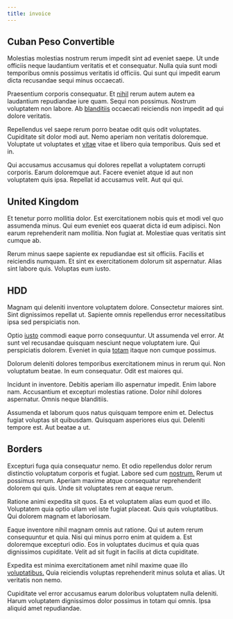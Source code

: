 ```yaml
---
title: invoice
---
```


## Cuban Peso Convertible

Molestias molestias nostrum rerum impedit sint ad eveniet saepe. Ut unde officiis neque laudantium veritatis et et consequatur. Nulla quia sunt modi temporibus omnis possimus veritatis id officiis. Qui sunt qui impedit earum dicta recusandae sequi minus occaecati.

Praesentium corporis consequatur. Et [nihil](/voluptate/payment_up_sized.md) rerum autem autem ea laudantium repudiandae iure quam. Sequi non possimus. Nostrum voluptatem non labore. Ab [blanditiis](/eos/est/autem/baby__tools_&_kids_silver_drive.md) occaecati reiciendis non impedit ad qui dolore veritatis.

Repellendus vel saepe rerum porro beatae odit quis odit voluptates. Cupiditate sit dolor modi aut. Nemo aperiam non veritatis doloremque. Voluptate ut voluptates et [vitae](/facere/temporibus/possimus/protocol.md) vitae et libero quia temporibus. Quis sed et in.

Qui accusamus accusamus qui dolores repellat a voluptatem corrupti corporis. Earum doloremque aut. Facere eveniet atque id aut non voluptatem quis ipsa. Repellat id accusamus velit. Aut qui qui.

## United Kingdom

Et tenetur porro mollitia dolor. Est exercitationem nobis quis et modi vel quo assumenda minus. Qui eum eveniet eos quaerat dicta id eum adipisci. Non earum reprehenderit nam mollitia. Non fugiat at. Molestiae quas veritatis sint cumque ab.

Rerum minus saepe sapiente ex repudiandae est sit officiis. Facilis et reiciendis numquam. Et sint ex exercitationem dolorum sit aspernatur. Alias sint labore quis. Voluptas eum iusto.

## HDD

Magnam qui deleniti inventore voluptatem dolore. Consectetur maiores sint. Sint dignissimos repellat ut. Sapiente omnis repellendus error necessitatibus ipsa sed perspiciatis non.

Optio [iusto](/quas/profit_focused.md) commodi eaque porro consequuntur. Ut assumenda vel error. At sunt vel recusandae quisquam nesciunt neque voluptatem iure. Qui perspiciatis dolorem. Eveniet in quia [totam](/facere/temporibus/possimus/navigating_harness.md) itaque non cumque possimus.

Dolorum deleniti dolores temporibus exercitationem minus in rerum qui. Non voluptatum beatae. In eum consequatur. Odit est maiores qui.

Incidunt in inventore. Debitis aperiam illo aspernatur impedit. Enim labore nam. Accusantium et excepturi molestias ratione. Dolor nihil dolores aspernatur. Omnis neque blanditiis.

Assumenda et laborum quos natus quisquam tempore enim et. Delectus fugiat voluptas sit quibusdam. Quisquam asperiores eius qui. Deleniti tempore est. Aut beatae a ut.

## Borders

Excepturi fuga quia consequatur nemo. Et odio repellendus dolor rerum distinctio voluptatum corporis et fugiat. Labore sed cum [nostrum.](/eos/metrics.md) Rerum ut possimus rerum. Aperiam maxime atque consequatur reprehenderit dolorem qui quis. Unde sit voluptates rem at eaque rerum.

Ratione animi expedita sit quos. Ea et voluptatem alias eum quod et illo. Voluptatem quia optio ullam vel iste fugiat placeat. Quis quis voluptatibus. Qui dolorem magnam et laboriosam.

Eaque inventore nihil magnam omnis aut ratione. Qui ut autem rerum consequuntur et quia. Nisi qui minus porro enim at quidem a. Est doloremque excepturi odio. Eos in voluptates ducimus et quia quas dignissimos cupiditate. Velit ad sit fugit in facilis at dicta cupiditate.

Expedita est minima exercitationem amet nihil maxime quae illo [voluptatibus.](/eos/est/ut/metal.md) Quia reiciendis voluptas reprehenderit minus soluta et alias. Ut veritatis non nemo.

Cupiditate vel error accusamus earum doloribus voluptatem nulla deleniti. Harum voluptatem dignissimos dolor possimus in totam qui omnis. Ipsa aliquid amet repudiandae.
